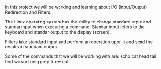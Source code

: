 In this project we will be working and learning about I/O (Input/Output) Redirection and Filters.

The Linux operating system has the ability to change standard utput and standar input when executing a command.
Standar input refers to the keyboard and standar output to the display (screen).

Filters take standard input and perform an operation upon it and send the results to standard output.

Some of the commands that we will be working with are:
echo
cat
head
tail
find
wc
sort
uniq
grep
tr
rev
cut
